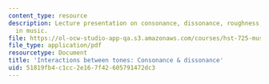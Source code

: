 ```yaml
---
content_type: resource
description: Lecture presentation on consonance, dissonance, roughness, and consonance
  in music.
file: https://ol-ocw-studio-app-qa.s3.amazonaws.com/courses/hst-725-music-perception-and-cognition-spring-2009/51819fb4c1cc2e167f42605791472dc3_MITHST_725S09_lec08_conson.pdf
file_type: application/pdf
resourcetype: Document
title: 'Interactions between tones: Consonance & dissonance'
uid: 51819fb4-c1cc-2e16-7f42-605791472dc3
---
```

